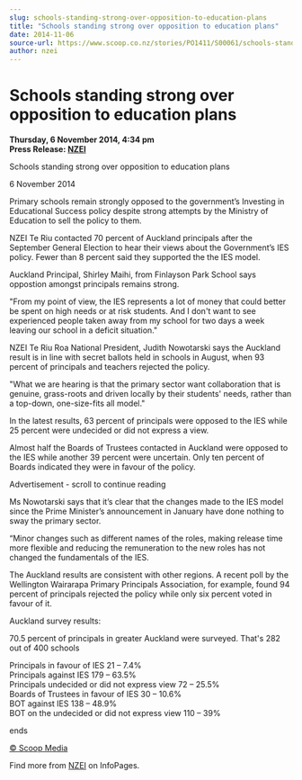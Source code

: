 ```yaml
---
slug: schools-standing-strong-over-opposition-to-education-plans
title: "Schools standing strong over opposition to education plans"
date: 2014-11-06
source-url: https://www.scoop.co.nz/stories/PO1411/S00061/schools-standing-strong-over-opposition-to-education-plans.htm
author: nzei
---
```

Schools standing strong over opposition to education plans
==========================================================

**Thursday, 6 November 2014, 4:34 pm**  
**Press Release: [NZEI](https://info.scoop.co.nz/NZEI)**

Schools standing strong over opposition to education plans

6 November 2014

Primary schools remain strongly opposed to the government’s Investing in Educational Success policy despite strong attempts by the Ministry of Education to sell the policy to them.

NZEI Te Riu contacted 70 percent of Auckland principals after the September General Election to hear their views about the Government’s IES policy. Fewer than 8 percent said they supported the the IES model.

Auckland Principal, Shirley Maihi, from Finlayson Park School says oppostion amongst principals remains strong.

\"From my point of view, the IES represents a lot of money that could better be spent on high needs or at risk students. And I don't want to see experienced people taken away from my school for two days a week leaving our school in a deficit situation."

NZEI Te Riu Roa National President, Judith Nowotarski says the Auckland result is in line with secret ballots held in schools in August, when 93 percent of principals and teachers rejected the policy.

"What we are hearing is that the primary sector want collaboration that is genuine, grass-roots and driven locally by their students' needs, rather than a top-down, one-size-fits all model."

In the latest results, 63 percent of principals were opposed to the IES while 25 percent were undecided or did not express a view.

Almost half the Boards of Trustees contacted in Auckland were opposed to the IES while another 39 percent were uncertain. Only ten percent of Boards indicated they were in favour of the policy.

Advertisement - scroll to continue reading





Ms Nowotarski says that it’s clear that the changes made to the IES model since the Prime Minister’s announcement in January have done nothing to sway the primary sector.

“Minor changes such as different names of the roles, making release time more flexible and reducing the remuneration to the new roles has not changed the fundamentals of the IES.

The Auckland results are consistent with other regions. A recent poll by the Wellington Wairarapa Primary Principals Association, for example, found 94 percent of principals rejected the policy while only six percent voted in favour of it.

Auckland survey results:

70.5 percent of principals in greater Auckland were surveyed. That's 282 out of 400 schools

Principals in favour of IES 21 – 7.4%  
Principals against IES 179 – 63.5%  
Principals undecided or did not express view 72 – 25.5%  
Boards of Trustees in favour of IES 30 – 10.6%  
BOT against IES 138 – 48.9%  
BOT on the undecided or did not express view 110 – 39%

ends

[© Scoop Media](http://www.scoop.co.nz/about/terms.html)

Find more from [NZEI](https://info.scoop.co.nz/NZEI) on InfoPages.
